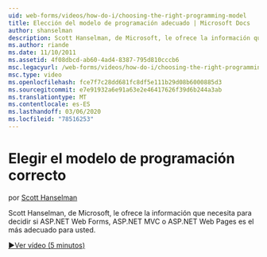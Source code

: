 ```yaml
---
uid: web-forms/videos/how-do-i/choosing-the-right-programming-model
title: Elección del modelo de programación adecuado | Microsoft Docs
author: shanselman
description: Scott Hanselman, de Microsoft, le ofrece la información que necesita para decidir si ASP.NET Web Forms, ASP.NET MVC o ASP.NET Web Pages es el más adecuado para usted.
ms.author: riande
ms.date: 11/10/2011
ms.assetid: 4f08dbcd-ab60-4ad4-8387-795d810cccb6
msc.legacyurl: /web-forms/videos/how-do-i/choosing-the-right-programming-model
msc.type: video
ms.openlocfilehash: fce7f7c28dd681fc8df5e111b29d08b6000885d3
ms.sourcegitcommit: e7e91932a6e91a63e2e46417626f39d6b244a3ab
ms.translationtype: MT
ms.contentlocale: es-ES
ms.lasthandoff: 03/06/2020
ms.locfileid: "78516253"
---
```

# <a name="choosing-the-right-programming-model"></a>Elegir el modelo de programación correcto

por [Scott Hanselman](https://github.com/shanselman)

Scott Hanselman, de Microsoft, le ofrece la información que necesita para decidir si ASP.NET Web Forms, ASP.NET MVC o ASP.NET Web Pages es el más adecuado para usted.

[&#9654;Ver vídeo (5 minutos)](https://channel9.msdn.com/Blogs/ASP-NET-Site-Videos/choosing-the-right-programming-model)
